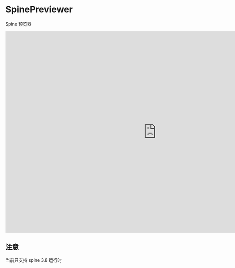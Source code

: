 # SpinePreviewer

Spine 预览器


<iframe width="960" height="640" src="https://github.com/DoooReyn/SpinePreviewer/blob/main/preview.mp4" title="直接使用git pull拉代码，被同事狠狠diss了！" frameborder="0" allow="accelerometer; autoplay; clipboard-write; encrypted-media; gyroscope; picture-in-picture; web-share" referrerpolicy="strict-origin-when-cross-origin" allowfullscreen></iframe>



## 注意

当前只支持 spine 3.8 运行时

